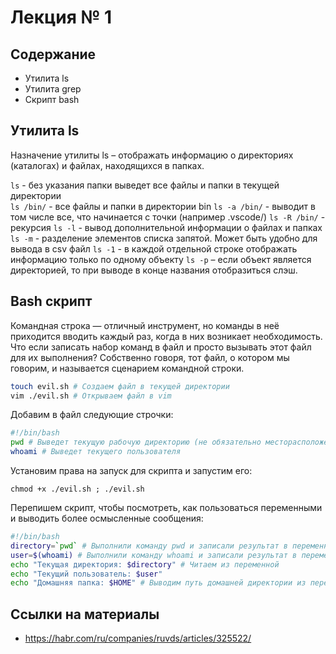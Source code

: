 # Лекция № 1

## Содержание

- Утилита ls
- Утилита grep
- Скрипт bash

## Утилита ls

Назначение утилиты ls – отображать информацию о директориях (каталогах) и файлах, находящихся в папках.

`ls` - без указания папки выведет все файлы и папки в текущей директории  
`ls /bin/` - все файлы и папки в директории bin
`ls -a /bin/` - выводит в том числе все, что начинается с точки (например .vscode/)
`ls -R /bin/` - рекурсия
`ls -l` - вывод дополнительной информации о файлах и папках
`ls -m` - разделение элементов списка запятой. Может быть удобно для вывода в csv файл
`ls -1` - в каждой отдельной строке отображать информацию только по одному объекту
`ls -р` – если объект является директорией, то при выводе в конце названия отобразиться слэш.

## Bash скрипт

Командная строка — отличный инструмент, но команды в неё приходится вводить каждый раз, когда в них возникает необходимость. Что если записать набор команд в файл и просто вызывать этот файл для их выполнения? Собственно говоря, тот файл, о котором мы говорим, и называется сценарием командной строки.

```bash
touch evil.sh # Создаем файл в текущей директории
vim ./evil.sh # Открываем файл в vim
```

Добавим в файл следующие строчки:

```bash
#!/bin/bash
pwd # Выведет текущую рабочую директорию (не обязательно месторасположение самого скрипта)
whoami # Выведет текущего пользователя
```

Установим права на запуск для скрипта и запустим его:

`chmod +x ./evil.sh ; ./evil.sh`

Перепишем скрипт, чтобы посмотреть, как пользоваться переменными и выводить более осмысленные сообщения:

```bash
#!/bin/bash
directory=`pwd` # Выполнили команду pwd и записали результат в переменную directory
user=$(whoami) # Выполнили команду whoami и записали результат в переменную user
echo "Текущая директория: $directory" # Читаем из переменной
echo "Текущий пользователь: $user"
echo "Домашняя папка: $HOME" # Выводим путь домашней директории из переменной окружения
```

## Ссылки на материалы

- https://habr.com/ru/companies/ruvds/articles/325522/
